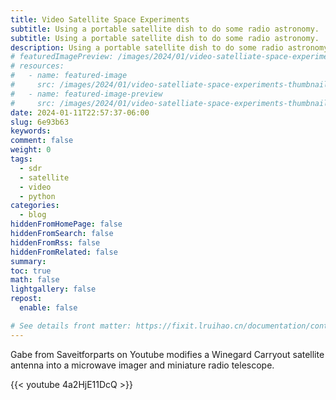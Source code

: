 ```yaml
---
title: Video Satellite Space Experiments
subtitle: Using a portable satellite dish to do some radio astronomy.
subtitle: Using a portable satellite dish to do some radio astronomy.
description: Using a portable satellite dish to do some radio astronomy.
# featuredImagePreview: /images/2024/01/video-satelliate-space-experiments-thumbnail.png
# resources:
#   - name: featured-image
#     src: /images/2024/01/video-satelliate-space-experiments-thumbnail.png
#   - name: featured-image-preview
#     src: /images/2024/01/video-satelliate-space-experiments-thumbnail.png
date: 2024-01-11T22:57:37-06:00
slug: 6e93b63
keywords:
comment: false
weight: 0
tags:
  - sdr
  - satellite
  - video
  - python
categories:
  - blog
hiddenFromHomePage: false
hiddenFromSearch: false
hiddenFromRss: false
hiddenFromRelated: false
summary:
toc: true
math: false
lightgallery: false
repost:
  enable: false

# See details front matter: https://fixit.lruihao.cn/documentation/content-management/introduction/#front-matter
---
```


<!--more-->
Gabe from Saveitforparts on Youtube modifies a Winegard Carryout satellite antenna into a microwave imager and miniature radio telescope. 

{{< youtube 4a2HjE11DcQ >}}
